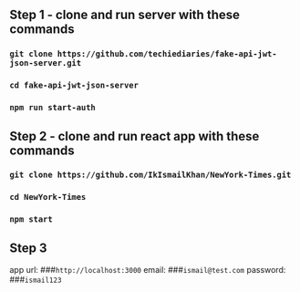 ## Step 1 - clone and run server with these commands

### `git clone https://github.com/techiediaries/fake-api-jwt-json-server.git`
### `cd fake-api-jwt-json-server`
### `npm run start-auth`



## Step 2 - clone and run react app with these commands

### `git clone https://github.com/IkIsmailKhan/NewYork-Times.git`
### `cd NewYork-Times`
### `npm start`



## Step 3

app url: ###`http://localhost:3000`
email: ###`ismail@test.com`
password: ###`ismail123`
